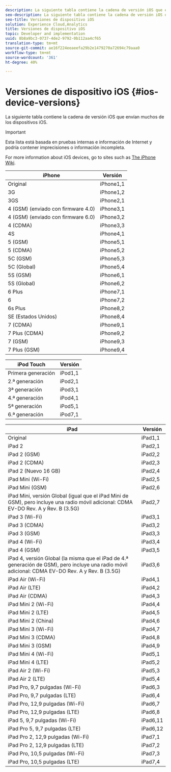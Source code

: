 ```yaml
---
description: La siguiente tabla contiene la cadena de versión iOS que envían muchos de los dispositivos iOS.
seo-description: La siguiente tabla contiene la cadena de versión iOS que envían muchos de los dispositivos iOS.
seo-title: Versiones de dispositivo iOS
solution: Experience Cloud,Analytics
title: Versiones de dispositivo iOS
topic: Developer and implementation
uuid: 8b8a9bc3-0737-4de2-9792-0b112aa4cf65
translation-type: tm+mt
source-git-commit: ae16f224eeaeefa29b2e1479270a72694c79aaa0
workflow-type: tm+mt
source-wordcount: '361'
ht-degree: 40%

---
```



# Versiones de dispositivo iOS {#ios-device-versions}

La siguiente tabla contiene la cadena de versión iOS que envían muchos de los dispositivos iOS.

>[!IMPORTANT]
>
>Esta lista está basada en pruebas internas e información de Internet y podría contener imprecisiones o información incompleta.

For more information about iOS devices, go to sites such as [The iPhone Wiki](https://theiphonewiki.com/wiki/Models).

| **iPhone** | **Versión** |
|---|---|
| Original | iPhone1,1 |
| 3G | iPhone1,2 |
| 3GS | iPhone2,1 |
| 4 (GSM) (enviado con firmware 4.0) | iPhone3,1 |
| 4 (GSM) (enviado con firmware 6.0) | iPhone3,2 |
| 4 (CDMA) | iPhone3,3 |
| 4S | iPhone4,1 |
| 5 (GSM) | iPhone5,1 |
| 5 (CDMA) | iPhone5,2 |
| 5C (GSM) | iPhone5,3 |
| 5C (Global) | iPhone5,4 |
| 5S (GSM) | iPhone6,1 |
| 5S (Global) | iPhone6,2 |
| 6 Plus | iPhone7,1 |
| 6 | iPhone7,2 |
| 6s Plus | iPhone8,2 |
| SE (Estados Unidos) | iPhone8,4 |
| 7 (CDMA) | iPhone9,1 |
| 7 Plus (CDMA) | iPhone9,2 |
| 7 (GSM) | iPhone9,3 |
| 7 Plus (GSM) | iPhone9,4 |

| **iPod Touch** | **Versión** |
|---|---|
| Primera generación | iPod1,1 |
| 2.ª generación | iPod2,1 |
| 3ª generación | iPod3,1 |
| 4.ª generación | iPod4,1 |
| 5ª generación | iPod5,1 |
| 6.ª generación | iPod7,1 |

| **iPad** | **Versión** |
|---|---|
| Original | iPad1,1 |
| iPad 2 | iPad2,1 |
| iPad 2 (GSM) | iPad2,2 |
| iPad 2 (CDMA) | iPad2,3 |
| iPad 2 (Nuevo 16 GB) | iPad2,4 |
| iPad Mini (Wi-Fi) | iPad2,5 |
| iPad Mini (GSM) | iPad2,6 |
| iPad Mini, versión Global (igual que el iPad Mini de GSM), pero incluye una radio móvil adicional: CDMA EV-DO Rev. A y Rev. B (3.5G) | iPad2,7 |
| iPad 3 (Wi-Fi) | iPad3,1 |
| iPad 3 (CDMA) | iPad3,2 |
| iPad 3 (GSM) | iPad3,3 |
| iPad 4 (Wi-Fi) | iPad3,4 |
| iPad 4 (GSM) | iPad3,5 |
| iPad 4, versión Global (la misma que el iPad de 4.ª generación de GSM), pero incluye una radio móvil adicional: CDMA EV-DO Rev. A y Rev. B (3.5G) | iPad3,6 |
| iPad Air (Wi-Fi) | iPad4,1 |
| iPad Air (LTE) | iPad4,2 |
| iPad Air (CDMA) | iPad4,3 |
| iPad Mini 2 (Wi-Fi) | iPad4,4 |
| iPad Mini 2 (LTE) | iPad4,5 |
| iPad Mini 2 (China) | iPad4,6 |
| iPad Mini 3 (Wi-Fi) | iPad4,7 |
| iPad Mini 3 (CDMA) | iPad4,8 |
| iPad Mini 3 (GSM) | iPad4,9 |
| iPad Mini 4 (Wi-Fi) | iPad5,1 |
| iPad Mini 4 (LTE) | iPad5,2 |
| iPad Air 2 (Wi-Fi) | iPad5,3 |
| iPad Air 2 (LTE) | iPad5,4 |
| iPad Pro, 9,7 pulgadas (Wi-Fi) | iPad6,3 |
| iPad Pro, 9,7 pulgadas (LTE) | iPad6,4 |
| iPad Pro, 12,9 pulgadas (Wi-Fi) | iPad6,7 |
| iPad Pro, 12,9 pulgadas (LTE) | iPad6,8 |
| iPad 5, 9,7 pulgadas (Wi-Fi) | iPad6,11 |
| iPad Pro 5, 9,7 pulgadas (LTE) | iPad6,12 |
| iPad Pro 2, 12,9 pulgadas (Wi-Fi) | iPad7,1 |
| iPad Pro 2, 12,9 pulgadas (LTE) | iPad7,2 |
| iPad Pro, 10,5 pulgadas (Wi-Fi) | iPad7,3 |
| iPad Pro, 10,5 pulgadas (LTE) | iPad7,4 |

